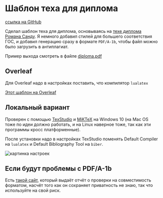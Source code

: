 # Шаблон теха для диплома

[ссылка на GitHub](https://github.com/terekhovna/thesis-template)

Сделал шаблон теха для диплома, основываясь на [техе диплома Романа Санду](https://github.com/Mrkol/thesis_vgi/tree/master/text). Я немного добавил стилей для большего соответствия ГОС, и добавил генерацию сразу в формате `PDF/A-1b`, чтобы файл можно было загрузить в антиплагиат.

Пример выхода смотреть в файле [diploma.pdf](./diploma.pdf)

## Overleaf
Для Overleaf надо в настройках поставить, что компилятор `lualatex`

[Этот шаблон на Overleaf](https://www.overleaf.com/read/ygmmnchywmgw)

## Локальный вариант

Проверен с помощью [TexStudio](https://www.texstudio.org/) и [MiKTeX](https://miktex.org/) на Windows 10 (на Mac OS тоже по идеи должно работать, и на Linux наверное тоже, так как эти программы кросс платформенные).

После установки надо в настройках TexStudio поменять Default Compiler на `lualatex` и Default Bibliography Tool на `biber`.

![картинка настроек](./README-images/texstudio.jpg "картинка настроек")

## Если будут проблемы с PDF/A-1b

Есть [такой сайт](https://avepdf.com/pdfa-validation), который выдаёт отчёт о проверки на совместимость форматом, насчёт того как он сохраняет приватность не знаю, так что используйте на свой риск.
